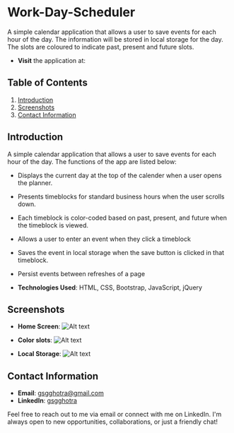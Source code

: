# Work-Day-Scheduler
A simple calendar application that allows a user to save events for each hour of the day. The information will be stored in local storage for the day. The slots are coloured to indicate past, present and future slots.
- **Visit** the application at: 

## Table of Contents

1. [Introduction](#introduction)
2. [Screenshots](#screenshots)
4. [Contact Information](#contact-information)

## Introduction
A simple calendar application that allows a user to save events for each hour of the day. The functions of the app are listed below:

* Displays the current day at the top of the calender when a user opens the planner.

* Presents timeblocks for standard business hours when the user scrolls down.

* Each timeblock is color-coded based on past, present, and future when the timeblock is viewed.
 
* Allows a user to enter an event when they click a timeblock

* Saves the event in local storage when the save button is clicked in that timeblock.

* Persist events between refreshes of a page

- **Technologies Used**: HTML, CSS, Bootstrap, JavaScript, jQuery

## Screenshots
- **Home Screen**:
![Alt text](assets/images/Screenshot-header.png)

- **Color slots**:
![Alt text](assets/images/Screenshot-work.png)

- **Local Storage**:
![Alt text](assets/images/Screenshot-contact.png)


## Contact Information

- **Email**: gsgghotra@gmail.com
- **LinkedIn**: [gsgghotra](https://www.linkedin.com/in/gsgghotra/)

Feel free to reach out to me via email or connect with me on LinkedIn. I'm always open to new opportunities, collaborations, or just a friendly chat!
